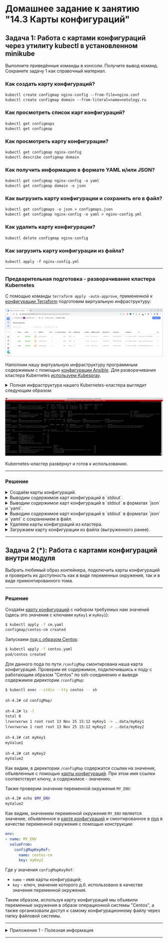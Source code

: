 # Домашнее задание к занятию "14.3 Карты конфигураций"

## Задача 1: Работа с картами конфигураций через утилиту kubectl в установленном minikube

Выполните приведённые команды в консоли. Получите вывод команд. Сохраните
задачу 1 как справочный материал.

### Как создать карту конфигураций?

```
kubectl create configmap nginx-config --from-file=nginx.conf
kubectl create configmap domain --from-literal=name=netology.ru
```

### Как просмотреть список карт конфигураций?

```
kubectl get configmaps
kubectl get configmap
```

### Как просмотреть карту конфигурации?

```
kubectl get configmap nginx-config
kubectl describe configmap domain
```

### Как получить информацию в формате YAML и/или JSON?

```
kubectl get configmap nginx-config -o yaml
kubectl get configmap domain -o json
```

### Как выгрузить карту конфигурации и сохранить его в файл?

```
kubectl get configmaps -o json > configmaps.json
kubectl get configmap nginx-config -o yaml > nginx-config.yml
```

### Как удалить карту конфигурации?

```
kubectl delete configmap nginx-config
```

### Как загрузить карту конфигурации из файла?

```
kubectl apply -f nginx-config.yml
```

---

### Предварительная подготовка - разворачивание кластера Kubernetes

С помощью команды `terraform apply -auto-approve`, примененной к [конфигурации Terraform](./terraform/main.tf)
подготовим виртуальную инфраструктуру:

![](./images/yc_vms_3.png)

Наполним нашу виртуальную инфраструктуру программным содержимым с помощью [конфигурации Ansible](./infrastructure/site.yaml).
Для разворачивания кластера Kubernetes [используем Kubespray](./infrastructure/playbooks/mount-cluster.ansible.yaml).

<details>
  <summary>Полная инфраструктура нашего Kubernetes-кластера выглядит следующим образом:</summary>

````bash
$ kubectl get all,cm,sts,svc,deploy,rs,po,pv,pvc,ep -A --field-selector metadata.namespace!=kube-system -o wide --show-labels
NAMESPACE              NAME                                            READY   STATUS    RESTARTS        AGE   IP               NODE    NOMINATED NODE   READINESS GATES   LABELS
default                pod/nfs-server-nfs-server-provisioner-0         1/1     Running   18 (129m ago)   12d   10.200.104.56    node2   <none>           <none>            app=nfs-server-provisioner,chart=nfs-server-provisioner-1.1.3,controller-revision-hash=nfs-server-nfs-server-provisioner-64bd6d7f65,heritage=Helm,release=nfs-server,statefulset.kubernetes.io/pod-name=nfs-server-nfs-server-provisioner-0
kubernetes-dashboard   pod/dashboard-metrics-scraper-8c47d4b5d-hjzvq   1/1     Running   16 (129m ago)   12d   10.200.166.138   node1   <none>           <none>            k8s-app=dashboard-metrics-scraper,pod-template-hash=8c47d4b5d
kubernetes-dashboard   pod/kubernetes-dashboard-6c75475678-phbqw       1/1     Running   22 (129m ago)   12d   10.200.104.62    node2   <none>           <none>            k8s-app=kubernetes-dashboard,pod-template-hash=6c75475678

NAMESPACE              NAME                                        TYPE        CLUSTER-IP     EXTERNAL-IP   PORT(S)                                                                                                     AGE   SELECTOR                                        LABELS
default                service/kubernetes                          ClusterIP   10.32.0.1      <none>        443/TCP                                                                                                     12d   <none>                                          component=apiserver,provider=kubernetes
default                service/nfs-server-nfs-server-provisioner   ClusterIP   10.32.172.74   <none>        2049/TCP,2049/UDP,32803/TCP,32803/UDP,20048/TCP,20048/UDP,875/TCP,875/UDP,111/TCP,111/UDP,662/TCP,662/UDP   12d   app=nfs-server-provisioner,release=nfs-server   app.kubernetes.io/managed-by=Helm,app=nfs-server-provisioner,chart=nfs-server-provisioner-1.1.3,heritage=Helm,release=nfs-server
kubernetes-dashboard   service/dashboard-metrics-scraper           ClusterIP   10.32.157.8    <none>        8000/TCP                                                                                                    12d   k8s-app=dashboard-metrics-scraper               k8s-app=dashboard-metrics-scraper
kubernetes-dashboard   service/kubernetes-dashboard                ClusterIP   10.32.74.67    <none>        443/TCP                                                                                                     12d   k8s-app=kubernetes-dashboard                    k8s-app=kubernetes-dashboard

NAMESPACE              NAME                                        READY   UP-TO-DATE   AVAILABLE   AGE   CONTAINERS                  IMAGES                                SELECTOR                            LABELS
kubernetes-dashboard   deployment.apps/dashboard-metrics-scraper   1/1     1            1           12d   dashboard-metrics-scraper   kubernetesui/metrics-scraper:v1.0.8   k8s-app=dashboard-metrics-scraper   k8s-app=dashboard-metrics-scraper
kubernetes-dashboard   deployment.apps/kubernetes-dashboard        1/1     1            1           12d   kubernetes-dashboard        kubernetesui/dashboard:v2.6.1         k8s-app=kubernetes-dashboard        k8s-app=kubernetes-dashboard

NAMESPACE              NAME                                                  DESIRED   CURRENT   READY   AGE   CONTAINERS                  IMAGES                                SELECTOR                                                        LABELS
kubernetes-dashboard   replicaset.apps/dashboard-metrics-scraper-8c47d4b5d   1         1         1       12d   dashboard-metrics-scraper   kubernetesui/metrics-scraper:v1.0.8   k8s-app=dashboard-metrics-scraper,pod-template-hash=8c47d4b5d   k8s-app=dashboard-metrics-scraper,pod-template-hash=8c47d4b5d
kubernetes-dashboard   replicaset.apps/kubernetes-dashboard-6c75475678       1         1         1       12d   kubernetes-dashboard        kubernetesui/dashboard:v2.6.1         k8s-app=kubernetes-dashboard,pod-template-hash=6c75475678       k8s-app=kubernetes-dashboard,pod-template-hash=6c75475678

NAMESPACE   NAME                                                 READY   AGE   CONTAINERS               IMAGES                                                LABELS
default     statefulset.apps/nfs-server-nfs-server-provisioner   1/1     12d   nfs-server-provisioner   quay.io/kubernetes_incubator/nfs-provisioner:v2.3.0   app.kubernetes.io/managed-by=Helm,app=nfs-server-provisioner,chart=nfs-server-provisioner-1.1.3,heritage=Helm,release=nfs-server

NAMESPACE              NAME                                      DATA   AGE    LABELS
default                configmap/kube-root-ca.crt                1      12d    <none>
infra-sec              configmap/kube-root-ca.crt                1      4d2h   <none>
kube-node-lease        configmap/kube-root-ca.crt                1      12d    <none>
kube-public            configmap/cluster-info                    1      12d    <none>
kube-public            configmap/kube-root-ca.crt                1      12d    <none>
kubernetes-dashboard   configmap/kube-root-ca.crt                1      12d    <none>
kubernetes-dashboard   configmap/kubernetes-dashboard-settings   0      12d    k8s-app=kubernetes-dashboard

NAMESPACE              NAME                                                        ENDPOINTS                                                             AGE   LABELS
default                endpoints/cluster.local-nfs-server-nfs-server-provisioner   <none>                                                                12d   <none>
default                endpoints/kubernetes                                        10.240.0.11:6443                                                      12d   endpointslice.kubernetes.io/skip-mirror=true
default                endpoints/nfs-server-nfs-server-provisioner                 10.200.104.56:20048,10.200.104.56:662,10.200.104.56:111 + 9 more...   12d   app.kubernetes.io/managed-by=Helm,app=nfs-server-provisioner,chart=nfs-server-provisioner-1.1.3,heritage=Helm,release=nfs-server
kubernetes-dashboard   endpoints/dashboard-metrics-scraper                         10.200.166.138:8000                                                   12d   k8s-app=dashboard-metrics-scraper
kubernetes-dashboard   endpoints/kubernetes-dashboard                              10.200.104.62:8443                                                    12d   k8s-app=kubernetes-dashboard
````

</details>

![](./images/kuber_cluster_all.png)

Kubernetes-кластер развёрнут и готов к использованию.

---

### Решение


<details>
  <summary>Создаём карты конфигураций.</summary>

````bash
$ kubectl create configmap nginx-config --from-file=nginx.conf
configmap/nginx-config created

$ kubectl create configmap domain --from-literal=name=netology.ru
configmap/domain created

$ kubectl get cm                                                                                                         
NAME               DATA   AGE
domain             1      5s
kube-root-ca.crt   1      3d2h
nginx-config       1      15s
````

</details>

<details>
  <summary>Выводим содержимое карт конфигураций в `stdout`.</summary>

````bash
$ kubectl describe cm nginx-config
Name:         nginx-config
Namespace:    infra-sec
Labels:       <none>
Annotations:  <none>

Data
====
nginx.conf:
----
server {
    listen 80;
    server_name  netology.ru www.netology.ru;
    access_log  /var/log/nginx/domains/netology.ru-access.log  main;
    error_log   /var/log/nginx/domains/netology.ru-error.log info;
    location / {
        include proxy_params;
        proxy_pass http://10.10.10.10:8080/;
    }
}


BinaryData
====

Events:  <none>

$ kubectl describe cm domain
Name:         domain
Namespace:    infra-sec
Labels:       <none>
Annotations:  <none>

Data
====
name:
----
netology.ru

BinaryData
====

Events:  <none>
````

</details>

<details>
  <summary>Выводим содержимое карт конфигураций в `stdout` в форматах `json` и `yaml`.</summary>

````bash
$ kubectl get cm/domain -o json
{
    "apiVersion": "v1",
    "data": {
        "name": "netology.ru"
    },
    "kind": "ConfigMap",
    "metadata": {
        "creationTimestamp": "2022-11-24T15:43:35Z",
        "name": "domain",
        "namespace": "infra-sec",
        "resourceVersion": "219733",
        "uid": "514084b5-638a-4f20-b650-7c5a39a7c6c1"
    }
}

$ kubectl get cm/nginx-config -o yaml
apiVersion: v1
data:
  nginx.conf: |
    server {
        listen 80;
        server_name  netology.ru www.netology.ru;
        access_log  /var/log/nginx/domains/netology.ru-access.log  main;
        error_log   /var/log/nginx/domains/netology.ru-error.log info;
        location / {
            include proxy_params;
            proxy_pass http://10.10.10.10:8080/;
        }
    }
kind: ConfigMap
metadata:
  creationTimestamp: "2022-11-24T15:43:25Z"
  name: nginx-config
  namespace: infra-sec
  resourceVersion: "219710"
  uid: 5ad67aa2-c861-4287-b053-8a1de40c7ccc
````

</details>

<details>
  <summary>Выводим содержимое карт конфигураций в `stdout` в форматах `json` и `yaml` с сохранением в файл.</summary>

````bash
$ kubectl get cm/domain -o json > domain.json

$ kubectl get cm/nginx-config -o yaml > nginx-config.yaml
````

</details>

<details>
  <summary>Удаляем карты конфигураций из кластера.</summary>

````bash
$ kubectl delete cm/domain
configmap "domain" deleted

$ kubectl delete cm/nginx-config
configmap "nginx-config" deleted

$ kubectl get cm
NAME               DATA   AGE
kube-root-ca.crt   1      3d2h
````

</details>

<details>
  <summary>Загружаем карту конфигурации из файла (выгруженного ранее).</summary>

````bash
$ kubectl apply -f nginx-config.yaml 
configmap/nginx-config created

$ kubectl get cm
NAME               DATA   AGE
kube-root-ca.crt   1      3d2h
nginx-config       1      3s

$ kubectl describe cm/nginx-config
Name:         nginx-config
Namespace:    infra-sec
Labels:       <none>
Annotations:  <none>

Data
====
nginx.conf:
----
server {
    listen 80;
    server_name  netology.ru www.netology.ru;
    access_log  /var/log/nginx/domains/netology.ru-access.log  main;
    error_log   /var/log/nginx/domains/netology.ru-error.log info;
    location / {
        include proxy_params;
        proxy_pass http://10.10.10.10:8080/;
    }
}


BinaryData
====

Events:  <none>
````

</details>

---

## Задача 2 (*): Работа с картами конфигураций внутри модуля

Выбрать любимый образ контейнера, подключить карты конфигураций и проверить
их доступность как в виде переменных окружения, так и в виде примонтированного
тома.

---

### Решение

Создаём [карту конфигураций](./cm.yaml) с набором требуемых нам значений
(здесь это значения с ключами `myKey1` и `myKey1`):
````bash
$ kubectl apply -f cm.yaml    
configmap/centos-cm created
````

Запускаем [под с образом Centos](./centos.yaml):
````bash
$ kubectl apply -f centos.yaml 
pod/centos created
````

Для данного пода по пути `/configMap` смонтирована наша карта конфигураций. Проверим её содержимое, подключившись к поду
с работающим образом "Centos" по ssh-соединению и выведя содержимое директории `/configMap`:
````bash
$ kubectl exec --stdin --tty centos -- sh

sh-4.2# cd configMap/

sh-4.2# ls -l
total 0
lrwxrwxrwx 1 root root 13 Nov 25 15:12 myKey1 -> ..data/myKey1
lrwxrwxrwx 1 root root 13 Nov 25 15:12 myKey2 -> ..data/myKey2

sh-4.2# cat myKey1
myValue1

sh-4.2# cat myKey2
myValue2
````

Как видим, в директории `/configMap` содержатся ссылки на значения, объявленные
с помощью [карты конфигураций](./cm.yaml). При этом имя ссылки соответствует ключу, а содержимое - значению.

Также проверим значение переменной окружения `MY_ENV`:
````bash
sh-4.2# echo $MY_ENV
myValue2
````

Как видим, значением переменной окружения `MY_ENV` является значение, объявленное в [карте конфигураций](./cm.yaml)
и смонтированное в [под](./centos.yaml) в качестве переменной окружения с помощью конструкции:
````yaml
env:
- name: MY_ENV
  valueFrom:
    configMapKeyRef:
      name: centos-cm
      key: myKey2
````
Где у значения `configMapKeyRef`:
- `name` - имя карты конфигураций;
- `key` - ключ, значение которого д.б. использовано в качестве значения переменной окружения.

Таким образом, используя карту конфигураций мы объявили переменные окружения в образе операционной системы "Centos",
а также организовали доступ к самому конфигурационному файлу через папку файловой системы.

---

<details>
  <summary>Приложение 1 - Полезная информация</summary>

Проверка сертификатов:
````bash
$ kubeadm certs check-expiration
CERTIFICATE                          EXPIRES   RESIDUAL TIME   CERTIFICATE AUTHORITY   EXTERNALLY MANAGED
!MISSING! admin.conf                                                                   
!MISSING! apiserver                                                                    
!MISSING! apiserver-etcd-client                                                        
!MISSING! apiserver-kubelet-client                                                     
!MISSING! controller-manager.conf                                                      
!MISSING! etcd-healthcheck-client                                                      
!MISSING! etcd-peer                                                                    
!MISSING! etcd-server                                                                  
!MISSING! front-proxy-client                                                           
!MISSING! scheduler.conf                                                               

CERTIFICATE AUTHORITY      EXPIRES   RESIDUAL TIME   EXTERNALLY MANAGED
!MISSING! ca                                         
!MISSING! etcd-ca                                    
!MISSING! front-proxy-ca  
````


Список всех объявленных в ОС "Linux" переменных окружения можно получить командой `env`:
````bash
sh-4.2# env
HOSTNAME=centos
TERM=xterm
KUBERNETES_PORT=tcp://10.32.0.1:443
KUBERNETES_PORT_443_TCP=tcp://10.32.0.1:443
KUBERNETES_PORT_443_TCP_PORT=443
KUBERNETES_PORT_443_TCP_PROTO=tcp
KUBERNETES_PORT_443_TCP_ADDR=10.32.0.1
KUBERNETES_SERVICE_PORT=443
KUBERNETES_SERVICE_PORT_HTTPS=443
KUBERNETES_SERVICE_HOST=10.32.0.1
PATH=/usr/local/sbin:/usr/local/bin:/usr/sbin:/usr/bin:/sbin:/bin
PWD=/
SHLVL=1
_=/usr/bin/env
HOME=/root
MY_ENV=myValue2
````

</details>


---
